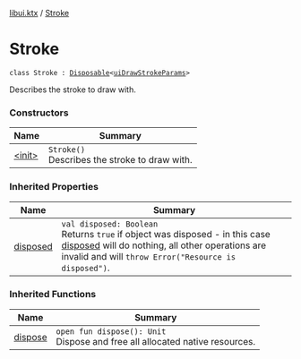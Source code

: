 [libui.ktx](../index.md) / [Stroke](./index.md)

# Stroke

`class Stroke : `[`Disposable`](../-disposable/index.md)`<`[`uiDrawStrokeParams`](../../libui/ui-draw-stroke-params/index.md)`>`

Describes the stroke to draw with.

### Constructors

| Name | Summary |
|---|---|
| [&lt;init&gt;](-init-.md) | `Stroke()`<br>Describes the stroke to draw with. |

### Inherited Properties

| Name | Summary |
|---|---|
| [disposed](../-disposable/disposed.md) | `val disposed: Boolean`<br>Returns `true` if object was disposed - in this case [disposed](../-disposable/disposed.md) will do nothing, all other operations are invalid and will `throw Error("Resource is disposed")`. |

### Inherited Functions

| Name | Summary |
|---|---|
| [dispose](../-disposable/dispose.md) | `open fun dispose(): Unit`<br>Dispose and free all allocated native resources. |
